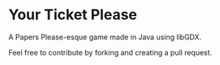 # Your Ticket Please
A Papers Please-esque game made in Java using libGDX.

Feel free to contribute by forking and creating a pull request.
